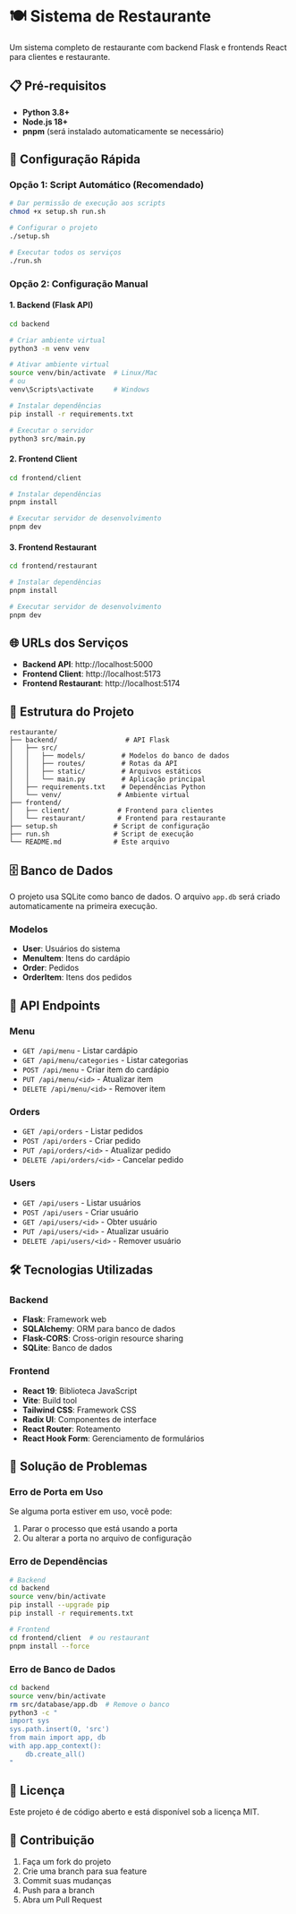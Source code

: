 # 🍽️ Sistema de Restaurante

Um sistema completo de restaurante com backend Flask e frontends React para clientes e restaurante.

## 📋 Pré-requisitos

- **Python 3.8+**
- **Node.js 18+**
- **pnpm** (será instalado automaticamente se necessário)

## 🚀 Configuração Rápida

### Opção 1: Script Automático (Recomendado)

```bash
# Dar permissão de execução aos scripts
chmod +x setup.sh run.sh

# Configurar o projeto
./setup.sh

# Executar todos os serviços
./run.sh
```

### Opção 2: Configuração Manual

#### 1. Backend (Flask API)

```bash
cd backend

# Criar ambiente virtual
python3 -m venv venv

# Ativar ambiente virtual
source venv/bin/activate  # Linux/Mac
# ou
venv\Scripts\activate     # Windows

# Instalar dependências
pip install -r requirements.txt

# Executar o servidor
python3 src/main.py
```

#### 2. Frontend Client

```bash
cd frontend/client

# Instalar dependências
pnpm install

# Executar servidor de desenvolvimento
pnpm dev
```

#### 3. Frontend Restaurant

```bash
cd frontend/restaurant

# Instalar dependências
pnpm install

# Executar servidor de desenvolvimento
pnpm dev
```

## 🌐 URLs dos Serviços

- **Backend API**: http://localhost:5000
- **Frontend Client**: http://localhost:5173
- **Frontend Restaurant**: http://localhost:5174

## 📁 Estrutura do Projeto

```
restaurante/
├── backend/                 # API Flask
│   ├── src/
│   │   ├── models/         # Modelos do banco de dados
│   │   ├── routes/         # Rotas da API
│   │   ├── static/         # Arquivos estáticos
│   │   └── main.py         # Aplicação principal
│   ├── requirements.txt    # Dependências Python
│   └── venv/              # Ambiente virtual
├── frontend/
│   ├── client/            # Frontend para clientes
│   └── restaurant/        # Frontend para restaurante
├── setup.sh              # Script de configuração
├── run.sh                # Script de execução
└── README.md             # Este arquivo
```

## 🗄️ Banco de Dados

O projeto usa SQLite como banco de dados. O arquivo `app.db` será criado automaticamente na primeira execução.

### Modelos

- **User**: Usuários do sistema
- **MenuItem**: Itens do cardápio
- **Order**: Pedidos
- **OrderItem**: Itens dos pedidos

## 🔧 API Endpoints

### Menu

- `GET /api/menu` - Listar cardápio
- `GET /api/menu/categories` - Listar categorias
- `POST /api/menu` - Criar item do cardápio
- `PUT /api/menu/<id>` - Atualizar item
- `DELETE /api/menu/<id>` - Remover item

### Orders

- `GET /api/orders` - Listar pedidos
- `POST /api/orders` - Criar pedido
- `PUT /api/orders/<id>` - Atualizar pedido
- `DELETE /api/orders/<id>` - Cancelar pedido

### Users

- `GET /api/users` - Listar usuários
- `POST /api/users` - Criar usuário
- `GET /api/users/<id>` - Obter usuário
- `PUT /api/users/<id>` - Atualizar usuário
- `DELETE /api/users/<id>` - Remover usuário

## 🛠️ Tecnologias Utilizadas

### Backend

- **Flask**: Framework web
- **SQLAlchemy**: ORM para banco de dados
- **Flask-CORS**: Cross-origin resource sharing
- **SQLite**: Banco de dados

### Frontend

- **React 19**: Biblioteca JavaScript
- **Vite**: Build tool
- **Tailwind CSS**: Framework CSS
- **Radix UI**: Componentes de interface
- **React Router**: Roteamento
- **React Hook Form**: Gerenciamento de formulários

## 🐛 Solução de Problemas

### Erro de Porta em Uso

Se alguma porta estiver em uso, você pode:

1. Parar o processo que está usando a porta
2. Ou alterar a porta no arquivo de configuração

### Erro de Dependências

```bash
# Backend
cd backend
source venv/bin/activate
pip install --upgrade pip
pip install -r requirements.txt

# Frontend
cd frontend/client  # ou restaurant
pnpm install --force
```

### Erro de Banco de Dados

```bash
cd backend
source venv/bin/activate
rm src/database/app.db  # Remove o banco
python3 -c "
import sys
sys.path.insert(0, 'src')
from main import app, db
with app.app_context():
    db.create_all()
"
```

## 📝 Licença

Este projeto é de código aberto e está disponível sob a licença MIT.

## 🤝 Contribuição

1. Faça um fork do projeto
2. Crie uma branch para sua feature
3. Commit suas mudanças
4. Push para a branch
5. Abra um Pull Request
